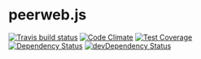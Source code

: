 # peerweb.js



[![Travis build status](http://img.shields.io/travis/Yhozen/peerweb.js.svg?style=flat)](https://travis-ci.org/Yhozen/peerweb.js)
[![Code Climate](https://codeclimate.com/github/Yhozen/peerweb.js/badges/gpa.svg)](https://codeclimate.com/github/Yhozen/peerweb.js)
[![Test Coverage](https://codeclimate.com/github/Yhozen/peerweb.js/badges/coverage.svg)](https://codeclimate.com/github/Yhozen/peerweb.js)
[![Dependency Status](https://david-dm.org/Yhozen/peerweb.js.svg)](https://david-dm.org/Yhozen/peerweb.js)
[![devDependency Status](https://david-dm.org/Yhozen/peerweb.js/dev-status.svg)](https://david-dm.org/Yhozen/peerweb.js#info=devDependencies)

